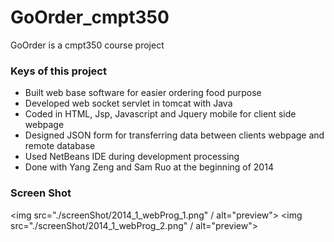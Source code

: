 # GoOrder_cmpt350
GoOrder is a cmpt350 course project

### Keys of this project

* Built web base software for easier ordering food purpose
* Developed web socket servlet in tomcat with Java
* Coded in HTML, Jsp, Javascript and Jquery mobile for client side webpage
* Designed JSON form for transferring data between clients webpage and remote database
* Used NetBeans IDE during development processing
* Done with Yang Zeng and Sam Ruo at the beginning of 2014

### Screen Shot

<img src="./screenShot/2014_1_webProg_1.png" / alt="preview">
<img src="./screenShot/2014_1_webProg_2.png" / alt="preview">
